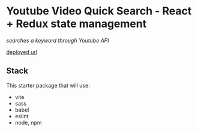 # Youtube Video Quick Search - React + Redux state management

*searches a keyword through Youtube API*

[deployed url](https://frontend-starterpack-illustration.onrender.com)

## Stack

This starter package that will use:

- vite
- sass
- babel
- eslint
- node, npm
